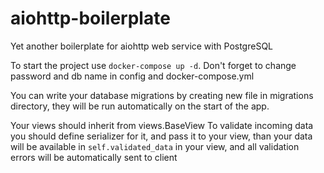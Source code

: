 # aiohttp-boilerplate
Yet another boilerplate for aiohttp web service with PostgreSQL

To start the project use `docker-compose up -d`.
Don't forget to change password and db name in config and docker-compose.yml

You can write your database migrations by creating new file in migrations directory, they will be run
automatically on the start of the app.

Your views should inherit from views.BaseView
To validate incoming data you should define serializer for it, and pass it to your view, than your data
will be available in ```self.validated_data``` in your view, and all validation errors will be automatically
sent to client
